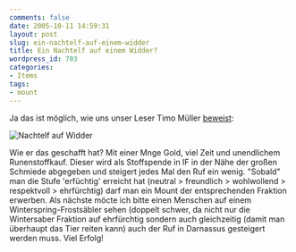 ```yaml
---
comments: false
date: 2005-10-11 14:59:31
layout: post
slug: ein-nachtelf-auf-einem-widder
title: Ein Nachtelf auf einem Widder?
wordpress_id: 703
categories:
- Items
tags:
- mount
---
```


Ja das ist möglich, wie uns unser Leser Timo Müller [beweist](http://www.gamersliving.com/wowblog/2005/06/25/die-welt-durch-die-augen-eines-newbies/):

![Nachtelf auf Widder](http://www.gamersliving.com/wowblog/upload/nachtelf_widder.jpg)

Wie er das geschafft hat? Mit einer Mnge Gold, viel Zeit und unendlichem Runenstoffkauf. Dieser wird als Stoffspende in IF in der Nähe der großen Schmiede abgegeben und steigert jedes Mal den Ruf ein wenig. "Sobald" man die Stufe 'erfüchtig' erreicht hat (neutral > freundlich > wohlwollend > respektvoll > ehrfürchtig) darf man ein Mount der entsprechenden Fraktion erwerben. Als nächste möcte ich bitte einen Menschen auf einem Winterspring-Frostsäbler sehen (doppelt schwer, da nicht nur die Wintersaber Fraktion auf ehrfürchtig sondern auch gleichzeitig (damit man überhaupt das Tier reiten kann) auch der Ruf in Darnassus gesteigert werden muss. Viel Erfolg!
